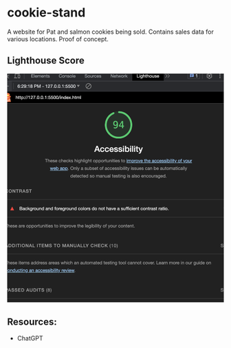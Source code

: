 # cookie-stand
A website for Pat and salmon cookies being sold. Contains sales data for various locations. Proof of concept. 

## Lighthouse Score
![LighthouseScore](./images/lighthouse-score.png)

## Resources:
  - ChatGPT